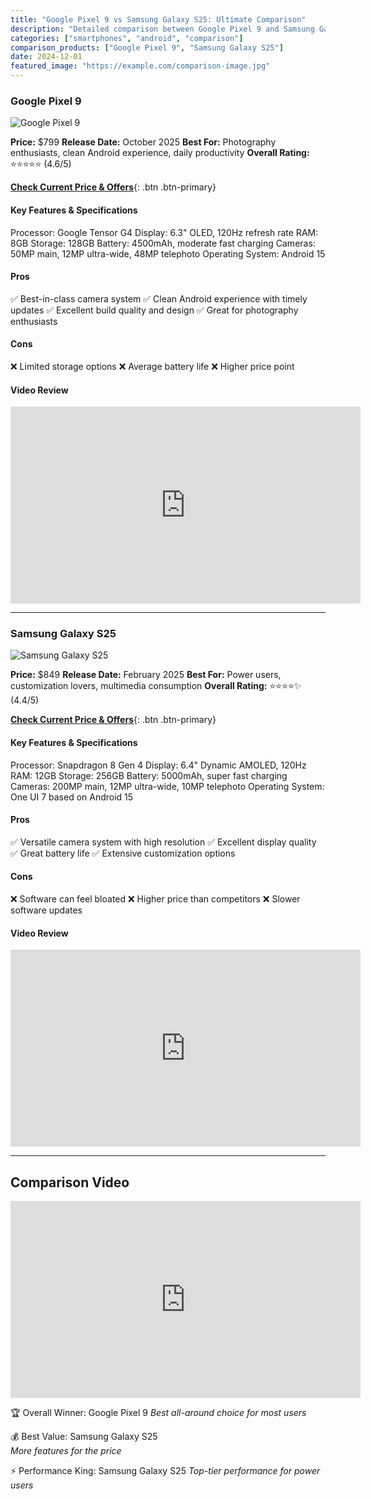```yaml
---
title: "Google Pixel 9 vs Samsung Galaxy S25: Ultimate Comparison"
description: "Detailed comparison between Google Pixel 9 and Samsung Galaxy S25 smartphones"
categories: ["smartphones", "android", "comparison"]
comparison_products: ["Google Pixel 9", "Samsung Galaxy S25"]
date: 2024-12-01
featured_image: "https://example.com/comparison-image.jpg"
---
```


### Google Pixel 9

![Google Pixel 9](https://example.com/pixel9.jpg)

**Price:** $799
**Release Date:** October 2025
**Best For:** Photography enthusiasts, clean Android experience, daily productivity
**Overall Rating:** ⭐⭐⭐⭐⭐ (4.6/5)

[**Check Current Price & Offers**](https://amazon.com/pixel9-affiliate-link){: .btn .btn-primary}

#### Key Features & Specifications
Processor: Google Tensor G4
Display: 6.3" OLED, 120Hz refresh rate
RAM: 8GB
Storage: 128GB
Battery: 4500mAh, moderate fast charging
Cameras: 50MP main, 12MP ultra-wide, 48MP telephoto
Operating System: Android 15

#### Pros
✅ Best-in-class camera system
✅ Clean Android experience with timely updates
✅ Excellent build quality and design
✅ Great for photography enthusiasts

#### Cons
❌ Limited storage options
❌ Average battery life
❌ Higher price point

#### Video Review
<iframe width="560" height="315" src="https://www.youtube.com/embed/pixel9-review" frameborder="0" allowfullscreen></iframe>

---

### Samsung Galaxy S25

![Samsung Galaxy S25](https://example.com/galaxy-s25.jpg)

**Price:** $849
**Release Date:** February 2025
**Best For:** Power users, customization lovers, multimedia consumption
**Overall Rating:** ⭐⭐⭐⭐✨ (4.4/5)

[**Check Current Price & Offers**](https://amazon.com/galaxy-s25-affiliate-link){: .btn .btn-primary}

#### Key Features & Specifications
Processor: Snapdragon 8 Gen 4
Display: 6.4" Dynamic AMOLED, 120Hz
RAM: 12GB
Storage: 256GB
Battery: 5000mAh, super fast charging
Cameras: 200MP main, 12MP ultra-wide, 10MP telephoto
Operating System: One UI 7 based on Android 15

#### Pros
✅ Versatile camera system with high resolution
✅ Excellent display quality
✅ Great battery life
✅ Extensive customization options

#### Cons
❌ Software can feel bloated
❌ Higher price than competitors
❌ Slower software updates

#### Video Review
<iframe width="560" height="315" src="https://www.youtube.com/embed/galaxy-s25-review" frameborder="0" allowfullscreen></iframe>

---

## Comparison Video

<iframe width="560" height="315" src="https://www.youtube.com/embed/comparison-video" frameborder="0" allowfullscreen></iframe>

🏆 Overall Winner: Google Pixel 9
*Best all-around choice for most users*

💰 Best Value: Samsung Galaxy S25  
*More features for the price*

⚡ Performance King: Samsung Galaxy S25
*Top-tier performance for power users*
